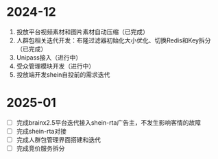 # 2024-12
1. 投放平台视频素材和图片素材自动压缩（已完成）
2. 人群包相关迭代开发：布隆过滤器初始化大小优化、切换Redis和Key拆分（已完成）
3. Unipass接入（进行中）
4. 受众管理模块开发（进行中）
5. 投放端开发shein自投前的需求迭代

# 2025-01
- [ ] 完成brainx2.5平台迭代接入shein-rta广告主，不发生影响客情的故障
- [ ] 完成shein-rta对接
- [ ] 完成人群包管理界面搭建和迭代
- [ ] 完成竞价服务拆分